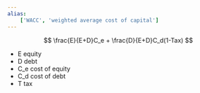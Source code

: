 ```yaml
---
alias:
    ['WACC', 'weighted average cost of capital']
---
```

$$
\frac{E}{E+D}C_e + \frac{D}{E+D}C_d(1-Tax)
$$
- E equity
- D debt
- C_e cost of equity
- C_d cost of debt
- T tax